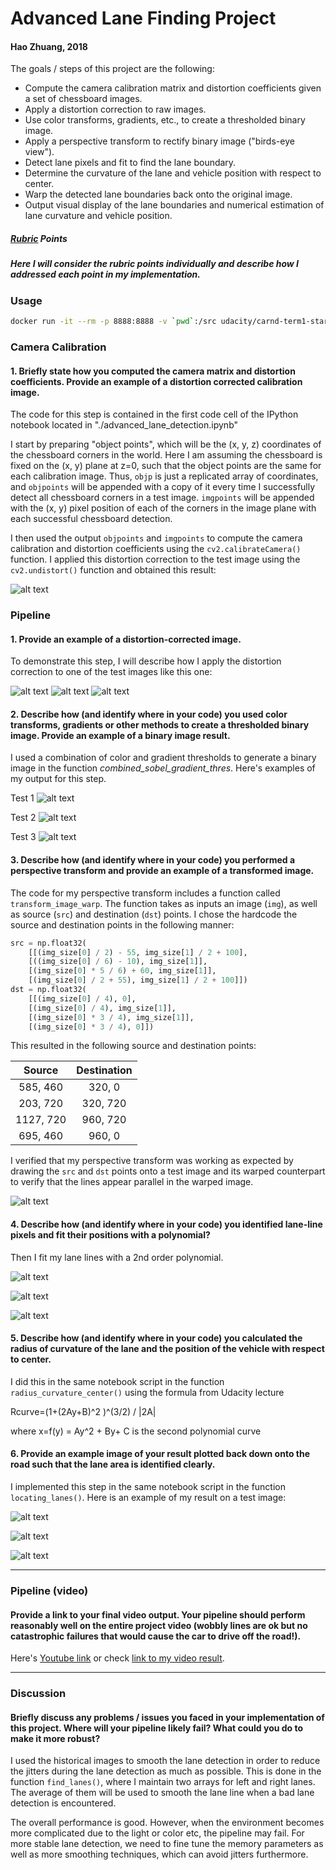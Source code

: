 # Advanced Lane Finding Project
#### Hao Zhuang, 2018


The goals / steps of this project are the following:
* Compute the camera calibration matrix and distortion coefficients given a set of chessboard images.
* Apply a distortion correction to raw images.
* Use color transforms, gradients, etc., to create a thresholded binary image.
* Apply a perspective transform to rectify binary image ("birds-eye view").
* Detect lane pixels and fit to find the lane boundary.
* Determine the curvature of the lane and vehicle position with respect to center.
* Warp the detected lane boundaries back onto the original image.
* Output visual display of the lane boundaries and numerical estimation of lane curvature and vehicle position.

[//]: # (Image References)
[original1]: ./images/original1.png "Original1"
[undist1]: ./images/undist1.png "Undist1"
[camera1]: ./images/camera_undist1.png 
[camera2]: ./images/camera_undist2.png 
[camera3]: ./images/camera_undist3.png 

[sobel1]: ./images/sobel1.png 
[sobel2]: ./images/sobel2.png 
[sobel3]: ./images/sobel3.png 

[warped1]: ./images/warped1.png 

[cover_lane1]: ./images/cover_lane1.png 
[cover_lane2]: ./images/cover_lane2.png 
[cover_lane3]: ./images/cover_lane3.png 

[2lanes]: ./images/2lanes.png 
[2lanes_red]: ./images/2lanes_red.png 
[hist1]: ./images/hist1.png 

[image1]: ./examples/undistort_output.png "Undistorted"
[image2]: ./test_images/test1.jpg "Road Transformed"
[image3]: ./examples/binary_combo_example.jpg "Binary Example"
[image4]: ./examples/warped_straight_lines.jpg "Warp Example"
[image5]: ./examples/color_fit_lines.jpg "Fit Visual"
[image6]: ./examples/example_output.jpg "Output"
[video1]: ./project_video.mp4 "Video"

##### [Rubric](https://review.udacity.com/#!/rubrics/571/view) Points

##### Here I will consider the rubric points individually and describe how I addressed each point in my implementation.  

### Usage
```sh
docker run -it --rm -p 8888:8888 -v `pwd`:/src udacity/carnd-term1-starter-kit
```

### Camera Calibration

#### 1. Briefly state how you computed the camera matrix and distortion coefficients. Provide an example of a distortion corrected calibration image.

The code for this step is contained in the first code cell of the IPython notebook located in "./advanced_lane_detection.ipynb" 

I start by preparing "object points", which will be the (x, y, z) coordinates of the chessboard corners in the world. Here I am assuming the chessboard is fixed on the (x, y) plane at z=0, such that the object points are the same for each calibration image.  Thus, `objp` is just a replicated array of coordinates, and `objpoints` will be appended with a copy of it every time I successfully detect all chessboard corners in a test image.  `imgpoints` will be appended with the (x, y) pixel position of each of the corners in the image plane with each successful chessboard detection.  

I then used the output `objpoints` and `imgpoints` to compute the camera calibration and distortion coefficients using the `cv2.calibrateCamera()` function.  I applied this distortion correction to the test image using the `cv2.undistort()` function and obtained this result: 


![alt text][undist1]


### Pipeline 

#### 1. Provide an example of a distortion-corrected image.

To demonstrate this step, I will describe how I apply the distortion correction to one of the test images like this one:

![alt text][camera1]
![alt text][camera2]
![alt text][camera3]

#### 2. Describe how (and identify where in your code) you used color transforms, gradients or other methods to create a thresholded binary image.  Provide an example of a binary image result.

I used a combination of color and gradient thresholds to generate a binary image in the function *combined_sobel_gradient_thres*. Here's examples of my output for this step.  

Test 1
![alt text][sobel1]

Test 2
![alt text][sobel2]

Test 3
![alt text][sobel3]

#### 3. Describe how (and identify where in your code) you performed a perspective transform and provide an example of a transformed image.

The code for my perspective transform includes a function called `transform_image_warp`. The function takes as inputs an image (`img`), as well as source (`src`) and destination (`dst`) points.  I chose the hardcode the source and destination points in the following manner:

```python
src = np.float32(
    [[(img_size[0] / 2) - 55, img_size[1] / 2 + 100],
    [((img_size[0] / 6) - 10), img_size[1]],
    [(img_size[0] * 5 / 6) + 60, img_size[1]],
    [(img_size[0] / 2 + 55), img_size[1] / 2 + 100]])
dst = np.float32(
    [[(img_size[0] / 4), 0],
    [(img_size[0] / 4), img_size[1]],
    [(img_size[0] * 3 / 4), img_size[1]],
    [(img_size[0] * 3 / 4), 0]])
```

This resulted in the following source and destination points:

| Source        | Destination   | 
|:-------------:|:-------------:| 
| 585, 460      | 320, 0        | 
| 203, 720      | 320, 720      |
| 1127, 720     | 960, 720      |
| 695, 460      | 960, 0        |
 


I verified that my perspective transform was working as expected by drawing the `src` and `dst` points onto a test image and its warped counterpart to verify that the lines appear parallel in the warped image.

![alt text][warped1]


#### 4. Describe how (and identify where in your code) you identified lane-line pixels and fit their positions with a polynomial?

Then I fit my lane lines with a 2nd order polynomial.

![alt text][2lanes]

![alt text][2lanes_red]

![alt text][hist1]


#### 5. Describe how (and identify where in your code) you calculated the radius of curvature of the lane and the position of the vehicle with respect to center.

I did this in the same notebook script in the function `radius_curvature_center()` using the formula from Udacity lecture 

Rcurve​=(1+(2Ay+B)^2 )^(3/2​) / |2A|

where x=f(y) = Ay^2 + By+ C is the second polynomial curve


#### 6. Provide an example image of your result plotted back down onto the road such that the lane area is identified clearly.

I implemented this step in the same notebook script in the function `locating_lanes()`.  Here is an example of my result on a test image:


![alt text][cover_lane1]

![alt text][cover_lane2]

![alt text][cover_lane3]

---

### Pipeline (video)

#### Provide a link to your final video output.  Your pipeline should perform reasonably well on the entire project video (wobbly lines are ok but no catastrophic failures that would cause the car to drive off the road!).

Here's [Youtube link](https://youtu.be/dgWzId29zj8)
or check [link to my video result](./videos/project_video_output.mp4).



---

### Discussion

#### Briefly discuss any problems / issues you faced in your implementation of this project.  Where will your pipeline likely fail?  What could you do to make it more robust?


I used the historical images to smooth the lane detection in order to reduce the jitters during the lane detection as much as possible. This is done in the function `find_lanes()`, where I maintain two arrays for left and right lanes. The average of them will be used to smooth the lane line when a bad lane detection is encountered. 

The overall performance is good. However, when the environment becomes more complicated due to the light or color etc, the pipeline may fail. For more stable lane detection, we need to fine tune the memory parameters as well as more smoothing techniques, which can avoid jitters furthermore.




